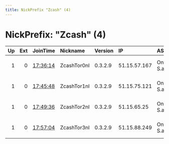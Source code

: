 ```yaml
---
title: NickPrefix "Zcash" (4)
---
```


# NickPrefix: "Zcash" (4)

|   Up |   Ext | JoinTime                                                                                   | Nickname    | Version   | IP           | AS            | CC   |   ORp |   Dirp | OS    | Contact                             |   eFamMembers |
|-----:|------:|:-------------------------------------------------------------------------------------------|:------------|:----------|:-------------|:--------------|:-----|------:|-------:|:------|:------------------------------------|--------------:|
|    1 |     0 | [17:36:14](https://atlas.torproject.org/#details/6B23021CB4B4FE6525D23BE8E6BA4F91EAAB0741) | ZcashTor0nl | 0.3.2.9   | 51.15.57.167 | Online S.a.s. | nl   |   443 |     80 | Linux | forum.z.cash - xyZcash - t1bmX8aWjL |            10 |
|    1 |     0 | [17:45:48](https://atlas.torproject.org/#details/6E89911A8045A577C53BC06D539F6AD5340391D4) | ZcashTor1nl | 0.3.2.9   | 51.15.75.121 | Online S.a.s. | fr   |   443 |     80 | Linux | forum.z.cash - xyZcash - t1bmX8aWjL |            10 |
|    1 |     0 | [17:49:36](https://atlas.torproject.org/#details/DB3B3FBD826C80E24C45043044AD33489012920F) | ZcashTor2nl | 0.3.2.9   | 51.15.65.25  | Online S.a.s. | fr   |   443 |     80 | Linux | forum.z.cash - xyZcash - t1bmX8aWjL |            10 |
|    1 |     0 | [17:57:04](https://atlas.torproject.org/#details/B5A68709FF46B730CCA37D98CA477C4B9FF9296D) | ZcashTor3nl | 0.3.2.9   | 51.15.88.249 | Online S.a.s. | fr   |   443 |     80 | Linux | forum.z.cash - xyZcash - t1bmX8aWjL |            10 |
